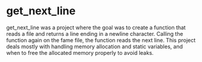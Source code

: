# get_next_line

get_next_line was a project where the goal was to create a function that reads a file and returns a line ending in a newline character. Calling the function again on the fame file, the function reads the next line.
This project deals mostly with handling memory allocation and static variables, and when to free the allocated memory properly to avoid leaks.
